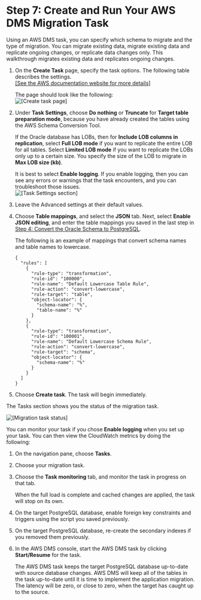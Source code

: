 # Step 7: Create and Run Your AWS DMS Migration Task<a name="chap-rdsoracle2postgresql.steps.createmigrationtask"></a>

Using an AWS DMS task, you can specify which schema to migrate and the type of migration\. You can migrate existing data, migrate existing data and replicate ongoing changes, or replicate data changes only\. This walkthrough migrates existing data and replicates ongoing changes\.

1. On the **Create Task** page, specify the task options\. The following table describes the settings\.    
[\[See the AWS documentation website for more details\]](http://docs.aws.amazon.com/dms/latest/sbs/chap-rdsoracle2postgresql.steps.createmigrationtask.html)

   The page should look like the following:  
![\[Create task page\]](http://docs.aws.amazon.com/dms/latest/sbs/images/sbs-rdsor2postgressql23.png)

1. Under **Task Settings**, choose **Do nothing** or **Truncate** for **Target table preparation mode**, because you have already created the tables using the AWS Schema Conversion Tool\.

   If the Oracle database has LOBs, then for **Include LOB columns in replication**, select **Full LOB mode** if you want to replicate the entire LOB for all tables\. Select **Limited LOB mode** if you want to replicate the LOBs only up to a certain size\. You specify the size of the LOB to migrate in **Max LOB size \(kb\)**\.

   It is best to select **Enable logging**\. If you enable logging, then you can see any errors or warnings that the task encounters, and you can troubleshoot those issues\.  
![\[Task Settings section\]](http://docs.aws.amazon.com/dms/latest/sbs/images/sbs-rdsor2postgresql23.5.png)

1. Leave the Advanced settings at their default values\.

1. Choose **Table mappings**, and select the **JSON** tab\. Next, select **Enable JSON editing**, and enter the table mappings you saved in the last step in [Step 4: Convert the Oracle Schema to PostgreSQL](chap-rdsoracle2postgresql.steps.convertschema.md)\.

   The following is an example of mappings that convert schema names and table names to lowercase\.

   ```
   {
     "rules": [
       {
         "rule-type": "transformation",
         "rule-id": "100000",
         "rule-name": "Default Lowercase Table Rule",
         "rule-action": "convert-lowercase",
         "rule-target": "table",
         "object-locator": {
           "schema-name": "%",
           "table-name": "%"
         }
       },
       {
         "rule-type": "transformation",
         "rule-id": "100001",
         "rule-name": "Default Lowercase Schema Rule",
         "rule-action": "convert-lowercase",
         "rule-target": "schema",
         "object-locator": {
           "schema-name": "%"
         }
       }
     ]
   }
   ```

1. Choose **Create task**\. The task will begin immediately\.

The Tasks section shows you the status of the migration task\.

![\[Migration task status\]](http://docs.aws.amazon.com/dms/latest/sbs/images/sbs-rdsor2postgressql25.png)

You can monitor your task if you chose **Enable logging** when you set up your task\. You can then view the CloudWatch metrics by doing the following:

1. On the navigation pane, choose **Tasks**\.

1. Choose your migration task\.

1. Choose the **Task monitoring** tab, and monitor the task in progress on that tab\.

   When the full load is complete and cached changes are applied, the task will stop on its own\.

1. On the target PostgreSQL database, enable foreign key constraints and triggers using the script you saved previously\.

1. On the target PostgreSQL database, re\-create the secondary indexes if you removed them previously\.

1. In the AWS DMS console, start the AWS DMS task by clicking **Start/Resume** for the task\.

   The AWS DMS task keeps the target PostgreSQL database up\-to\-date with source database changes\. AWS DMS will keep all of the tables in the task up\-to\-date until it is time to implement the application migration\. The latency will be zero, or close to zero, when the target has caught up to the source\.